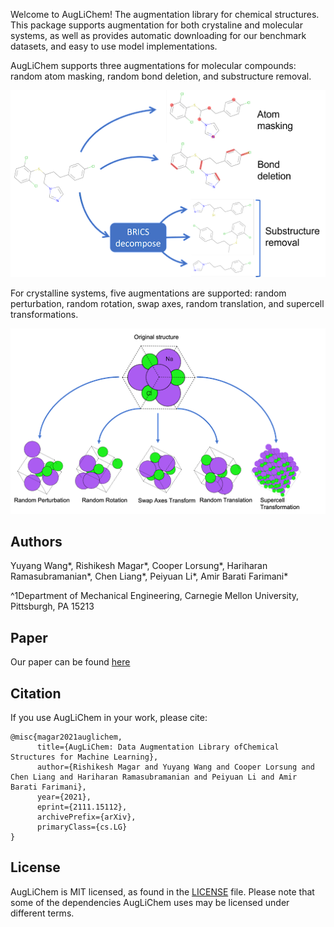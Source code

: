 <!-- <img src="./images/logo.png" alt="drawing" width="100"/> -->

Welcome to AugLiChem!
The augmentation library for chemical structures.
This package supports augmentation for both crystaline and molecular systems, as well as provides automatic downloading for our benchmark datasets, and easy to use model implementations.

AugLiChem supports three augmentations for molecular compounds: random atom masking, random bond deletion, and substructure removal.

![moleculeaugment](./images/molecule_augment.png)


For crystalline systems, five augmentations are supported: random perturbation, random rotation, swap axes, random translation, and supercell transformations.

![crystalaugment](./images/crystal_augment.png)


## Authors

Yuyang Wang\*, Rishikesh Magar\*, Cooper Lorsung\*, Hariharan Ramasubramanian\*, Chen Liang\*, Peiyuan Li\*, Amir Barati Farimani\*

^1Department of Mechanical Engineering, Carnegie Mellon University, Pittsburgh, PA 15213

## Paper

Our paper can be found [here](https://arxiv.org/abs/2111.15112)

## Citation

If you use AugLiChem in your work, please cite:

```
@misc{magar2021auglichem,
      title={AugLiChem: Data Augmentation Library ofChemical Structures for Machine Learning}, 
      author={Rishikesh Magar and Yuyang Wang and Cooper Lorsung and Chen Liang and Hariharan Ramasubramanian and Peiyuan Li and Amir Barati Farimani},
      year={2021},
      eprint={2111.15112},
      archivePrefix={arXiv},
      primaryClass={cs.LG}
}
```

## License
AugLiChem is MIT licensed, as found in the [LICENSE](https://github.com/BaratiLab/AugLiChem/blob/main/LICENSE) file. Please note that some of the dependencies AugLiChem uses may be licensed under different terms.


